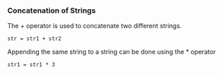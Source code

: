 ### Concatenation of Strings
The + operator is used to concatenate two different strings.
```commandline
str = str1 + str2
```

Appending the same string to a string can be done using the * operator
```
str1 = str1 * 3
```
